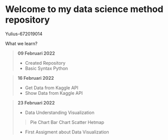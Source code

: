# Welcome to my data science method repository
Yulius-672019014
<p> What we learn? </p>

> <b> 09 Februari 2022</b>
> - Created Repository
> - Basic Syntax Python

> <b> 16 Februari 2022</b>
> - Get Data from Kaggle API
> - Show Data from Kaggle API

> <b> 23 Februari 2022</b>
> - Data Understanding Visualization
> > Pie Chart
> > Bar Chart
> > Scatter
> > Hetmap
> - First Assigment about Data Visualization 



